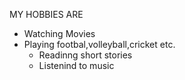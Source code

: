 MY HOBBIES ARE

* Watching Movies
* Playing footbal,volleyball,cricket etc.
  * Readinng short stories
  * Listenind to music
